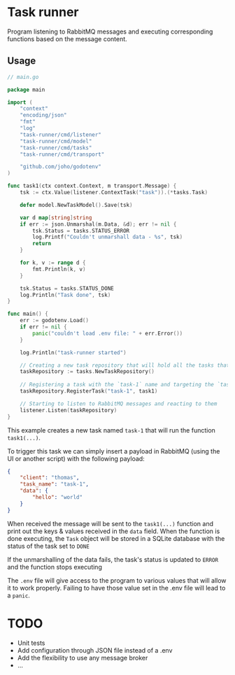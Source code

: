 #  Task runner

Program listening to RabbitMQ messages and executing corresponding functions based on the message content.

## Usage

```go
// main.go

package main

import (
	"context"
	"encoding/json"
	"fmt"
	"log"
	"task-runner/cmd/listener"
	"task-runner/cmd/model"
	"task-runner/cmd/tasks"
	"task-runner/cmd/transport"

	"github.com/joho/godotenv"
)

func task1(ctx context.Context, m transport.Message) {
	tsk := ctx.Value(listener.ContextTask("task")).(*tasks.Task)

	defer model.NewTaskModel().Save(tsk)

	var d map[string]string
	if err := json.Unmarshal(m.Data, &d); err != nil {
		tsk.Status = tasks.STATUS_ERROR
		log.Printf("Couldn't unmarshall data - %s", tsk)
		return
	}

	for k, v := range d {
		fmt.Println(k, v)
	}

	tsk.Status = tasks.STATUS_DONE
	log.Println("Task done", tsk)
}

func main() {
	err := godotenv.Load()
	if err != nil {
		panic("couldn't load .env file: " + err.Error())
	}

	log.Println("task-runner started")

    // Creating a new task repository that will hold all the tasks that can be executed in response to a received message from RabbitMQ
	taskRepository := tasks.NewTaskRepository()
	
    // Registering a task with the `task-1` name and targeting the `task1()` function
    taskRepository.RegisterTask("task-1", task1)

    // Starting to listen to RabbitMQ messages and reacting to them
	listener.Listen(taskRepository)
}
```

This example creates a new task named `task-1` that will run the function `task1(...)`.

To trigger this task we can simply insert a payload in RabbitMQ (using the UI or another script) with the following payload:

```json
{
    "client": "thomas",
    "task_name": "task-1",
    "data": {
        "hello": "world"
    }
}
```

When received the message will be sent to the `task1(...)` function and print out the keys & values received in the `data` field. When the function is done executing, the `Task` object will be stored in a SQLite database with the status of the task set to `DONE`

If the unmarshalling of the data fails, the task's status is updated to `ERROR` and the function stops executing 

The `.env` file will give access to the program to various values that will allow it to work properly. Failing to have those value set in the .env file will lead to a `panic`.

# TODO

* Unit tests
* Add configuration through JSON file instead of a .env
* Add the flexibility to use any message broker
* ...
